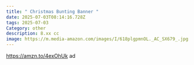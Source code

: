 ```yaml
---
title: " Christmas Bunting Banner "
date: 2025-07-03T08:14:16.728Z
tags: 2025-07-03
Category: other
description: 8.xx cc
image: https://m.media-amazon.com/images/I/618plgpmnOL._AC_SX679_.jpg
---
```

https://amzn.to/4exOhUk ad